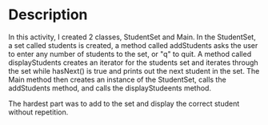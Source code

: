 # Description

In this activity, I created 2 classes, StudentSet and Main. In the StudentSet, a set called students is created, a method called addStudents asks the user to enter any number of students to the set, or "q" to quit. A method called displayStudents creates an iterator for the students set and iterates through the set while hasNext() is true and prints out the next student in the set. The Main method then creates an instance of the StudentSet, calls the addStudents method, and calls the displayStudeents method.

The hardest part was to add to the set and display the correct student without repetition.
